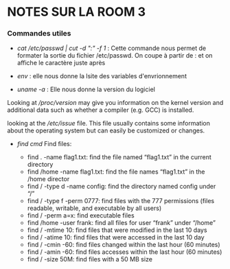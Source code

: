 #   NOTES SUR LA ROOM 3

### Commandes utiles

- _cat /etc/passwd | cut -d ":" -f 1_ : Cette commande nous permet de formater la sortie du fichier /etc/passwd. On coupe à partir de  :  et on affiche le caractère juste après

- _env_ : elle nous donne la lsite des variables d'envrionnement

 - _uname -a_ : Elle nous donne la version du logiciel

Looking at _/proc/version_ may give you information on the kernel version and additional data such as whether a compiler (e.g. GCC) is installed.

 looking at the _/etc/issue_ file. This file usually contains some information about the operating system but can easily be customized or changes. 

 - _find cmd_
 Find files:

    *  find . -name flag1.txt: find the file named “flag1.txt” in the current directory    
   *  find /home -name flag1.txt: find the file names “flag1.txt” in the /home director    
    * find / -type d -name config: find the directory named config under “/”    
    * find / -type f -perm 0777: find files with the 777 permissions (files readable, writable, and executable by all users)     
    * find / -perm a=x: find executable files
    * find /home -user frank: find all files for user “frank” under “/home”
    * find / -mtime 10: find files that were modified in the last 10 days
    * find / -atime 10: find files that were accessed in the last 10 day
    * find / -cmin -60: find files changed within the last hour (60 minutes)
    * find / -amin -60: find files accesses within the last hour (60 minutes)
    * find / -size 50M: find files with a 50 MB size



